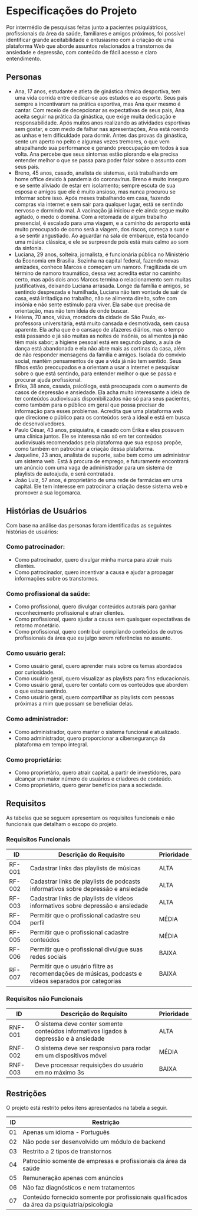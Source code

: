 # Especificações do Projeto

Por intermédio de pesquisas feitas junto a pacientes psiquiátricos, profissionais da área da saúde, familiares e amigos próximos, foi possível identificar grande aceitabilidade e entusiasmo com a criação de uma plataforma Web que aborde assuntos relacionados a transtornos de ansiedade e depressão, com conteúdo de fácil acesso e claro entendimento. 

## Personas
* Ana, 17 anos, estudante e atleta de ginástica rítmica desportiva, tem uma vida corrida entre dedicar-se aos estudos e ao esporte. Seus pais sempre a incentivaram na prática esportiva, mas Ana quer mesmo é cantar. Com receio de decepcionar as expectativas de seus pais, Ana aceita seguir na prática da ginástica, que exige muita dedicação e responsabilidade. Após muitos anos realizando as atividades esportivas sem gostar, e com medo de falhar nas apresentações, Ana está roendo as unhas e tem dificuldade para dormir. Antes das provas da ginástica, sente um aperto no peito e algumas vezes tremores, o que vem atrapalhando sua performance e gerando preocupação em todos à sua volta. Ana percebe que seus sintomas estão piorando e ela precisa entender melhor o que se passa para poder falar sobre o assunto com seus pais.
* Breno, 45 anos, casado, analista de sistemas, está trabalhando em home office devido à pandemia do coronavírus. Breno é muito inseguro e se sente aliviado de estar em isolamento; sempre escuta de sua esposa e amigos que ele é muito ansioso, mas nunca procurou se informar sobre isso. Após meses trabalhando em casa, fazendo compras via internet e sem sair para qualquer lugar, está se sentindo nervoso e dormindo mal. A vacinação já iniciou e ele ainda segue muito agitado, o medo o domina. Com a retomada de algum trabalho presencial, é escalado para uma viagem, e a caminho do aeroporto está muito preocupado de como será a viagem, dos riscos, começa a suar e a se sentir angustiado. Ao aguardar na sala de embarque, está tocando uma música clássica, e ele se surpreende pois está mais calmo ao som da sinfonia.
* Luciana, 29 anos, solteira, jornalista, é funcionária pública no Ministério da Economia em Brasília. Sozinha na capital federal, fazendo novas amizades, conhece Marcos e começam um namoro. Fragilizada de um término de namoro traumático, dessa vez acredita estar no caminho certo, mas após dois anos Marcos termina o relacionamento sem muitas justificativas, deixando Luciana arrasada. Longe da família e amigos, se sentindo desprezada e humilhada, Luciana não tem vontade de sair de casa, está irritadiça no trabalho, não se alimenta direito, sofre com insônia e não sente estímulo para viver. Ela sabe que precisa de orientação, mas não tem ideia de onde buscar.
* Helena, 70 anos, viúva, moradora da cidade de São Paulo, ex-professora universitária, está muito cansada e desmotivada, sem causa aparente. Ela acha que é o cansaço de afazeres diários, mas o tempo está passando e já são muitas as noites de insônia, os alimentos já não têm mais sabor; a higiene pessoal está em segundo plano, a aula de dança está abandonada e ela não abre mais as cortinas da casa, além de não responder mensagens da família e amigos. Isolada do convívio social, mantém pensamentos de que a vida já não tem sentido. Seus filhos estão preocupados e a orientam a usar a internet e pesquisar sobre o que está sentindo, para entender melhor o que se passa e procurar ajuda profissional.
* Érika, 38 anos, casada, psicóloga, está preocupada com o aumento de casos de depressão e ansiedade. Ela acha muito interessante a ideia de ter conteúdos audiovisuais disponibilizados não só para seus pacientes, como também para o público em geral que possa precisar de informação para esses problemas. Acredita que uma plataforma web que direcione o público para os conteúdos será a ideal e está em busca de desenvolvedores.
* Paulo César, 43 anos, psiquiatra, é casado com Érika e eles possuem uma clínica juntos. Ele se interessa não só em ter conteúdos audiovisuais recomendados pela plataforma que sua esposa propõe, como também em patrocinar a criação dessa plataforma.
* Jaqueline, 23 anos, analista de suporte, sabe bem como um administrar um sistema web. Está à procura de emprego, e futuramente encontrará um anúncio com uma vaga de administrador para um sistema de playlists de autoajuda, e será contratada.
* João Luiz, 57 anos, é proprietário de uma rede de farmácias em uma capital. Ele tem interesse em patrocinar a criação desse sistema web e promover a sua logomarca.

## Histórias de Usuários 

Com base na análise das personas foram identificadas as seguintes histórias de usuários:

### Como patrocinador:
* Como patrocinador, quero divulgar minha marca para atrair mais clientes.
* Como patrocinador, quero incentivar a causa e ajudar a propagar informações sobre os transtornos.

### Como profissional da saúde:
* Como profissional, quero divulgar conteúdos autorais para ganhar reconhecimento profissional e atrair clientes.
* Como profissional, quero ajudar a causa sem quaisquer expectativas de retorno monetário.
* Como profissional, quero contribuir compilando conteúdos de outros profissionais da área que eu julgo serem referências no assunto.

### Como usuário geral:
* Como usuário geral, quero aprender mais sobre os temas abordados por curiosidade.
* Como usuário geral, quero visualizar as playlists para fins educacionais.
* Como usuário geral, quero ter contato com os conteúdos que abordem o que estou sentindo.
* Como usuário geral, quero compartilhar as playlists com pessoas próximas a mim que possam se beneficiar delas.

### Como administrador:
* Como administrador, quero manter o sistema funcional e atualizado.
* Como administrador, quero proporcionar a cibersegurança da plataforma em tempo integral.

### Como proprietário:
* Como proprietário, quero atrair capital, a partir de investidores, para alcançar um maior número de usuários e criadores de conteúdo.
* Como proprietário, quero gerar benefícios para a sociedade.

## Requisitos

As tabelas que se seguem apresentam os requisitos funcionais e não funcionais que detalham o escopo do projeto.

### Requisitos Funcionais

|ID    | Descrição do Requisito  | Prioridade |
|------|-----------------------------------------|----|
|RF-001| Cadastrar links das playlists de músicas | ALTA | 
|RF-002| Cadastrar links de playlists de podcasts informativos sobre depressão e ansiedade | ALTA | 
|RF-003| Cadastrar links de playlists de vídeos informativos sobre depressão e ansiedade | ALTA |
|RF-004| Permitir que o profissional cadastre seu perfil | MÉDIA |
|RF-005| Permitir que o profissional cadastre conteúdos | MÉDIA |
|RF-006| Permitir que o profissional divulgue suas redes sociais | BAIXA |
|RF-007| Permitir que o usuário filtre as recomendações de músicas,  podcasts e vídeos separados por categorias | BAIXA |

### Requisitos não Funcionais

|ID     | Descrição do Requisito  |Prioridade |
|-------|-------------------------|----|
|RNF-001| O sistema deve conter somente conteúdos informativos ligados à depressão e à ansiedade | ALTA |
|RNF-002| O sistema deve ser responsivo para rodar em um dispositivos móvel | MÉDIA | 
|RNF-003| Deve processar requisições do usuário em no máximo 3s |  BAIXA | 

## Restrições

O projeto está restrito pelos itens apresentados na tabela a seguir.

|ID| Restrição                                                                                   |
|--|---------------------------------------------------------------------------------------------|
|01| Apenas um idioma - Português                                                                |
|02| Não pode ser desenvolvido um módulo de backend                                              |
|03| Restrito a 2 tipos de transtornos                                                           |
|04| Patrocínio somente de empresas e profissionais da área da saúde                             |
|05| Remuneração apenas com anúncios                                                             |
|06| Não faz diagnósticos e nem tratamentos                                                      |
|07| Conteúdo fornecido somente por profissionais qualificados da área da psiquiatria/psicologia |





